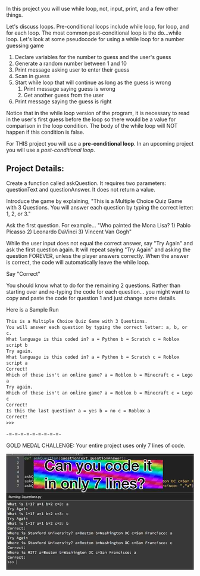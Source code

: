 In this project you will use while loop, not, input, print, and a few other things.

Let's discuss loops. Pre-conditional loops include while loop, for loop, and for each loop. The most common post-conditional loop is the do...while loop. Let's look at some pseudocode for using a while loop for a number guessing game
1. Declare variables for the number to guess and the user's guess
1. Generate a random number between 1 and 10
1. Print message asking user to enter their guess
1. Scan in guess
1. Start while loop that will continue as long as the guess is wrong
   1. Print message saying guess is wrong
   1. Get another guess from the user
1. Print message saying the guess is right

Notice that in the while loop version of the program, it is necessary to read in the user's first guess before the loop so there would be a value for comparison in the loop condition. The body of the while loop will NOT happen if this condition is false.

For THIS project you will use a **pre-conditional loop**. In an upcoming project you will use a *post-conditional loop*.

## Project Details:

Create a function called askQuestion. It requires two parameters: questionText and questionAnswer. It does not return a value.

Introduce the game by explaining, "This is a Multiple Choice Quiz Game with 3 Questions. You will answer each question by typing the correct letter: 1, 2, or 3."

Ask the first question. For example... "Who painted the Mona Lisa? 1) Pablo Picasso 2) Leonardo DaVinci 3) Vincent Van Gogh"

While the user input does not equal the correct answer, say "Try Again" and ask the first question again. It will repeat saying "Try Again" and asking the question FOREVER, unless the player answers correctly. When the answer is correct, the code will automatically leave the while loop.

Say "Correct"

You should know what to do for the remaining 2 questions. Rather than starting over and re-typing the code for each question... you might want to copy and paste the code for question 1 and just change some details.

Here is a Sample Run
```
This is a Multiple Choice Quiz Game with 3 Questions.
You will answer each question by typing the correct letter: a, b, or c.
What language is this coded in? a = Python b = Scratch c = Roblox script b
Try again.
What language is this coded in? a = Python b = Scratch c = Roblox script a
Correct!
Which of these isn't an online game? a = Roblox b = Minecraft c = Lego a
Try again.
Which of these isn't an online game? a = Roblox b = Minecraft c = Lego c
Correct!
Is this the last question? a = yes b = no c = Roblox a
Correct!
>>> 
```
-=-=-=-=-=-=-=-=-=-

GOLD MEDAL CHALLENGE: Your entire project uses only 7 lines of code.

![goldmedal](/threeQuestions.jpg)
